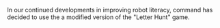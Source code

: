 In our continued developments in improving robot literacy, command has decided to use the a modified version of the "Letter Hunt" game.
